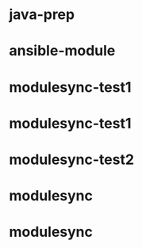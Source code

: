 # java-prep
# ansible-module
# modulesync-test1
# modulesync-test1
# modulesync-test2
# modulesync
# modulesync
